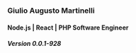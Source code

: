 
### Giulio Augusto Martinelli
#### Node.js | React | PHP Software Engineer
##### Version 0.0.1-928

